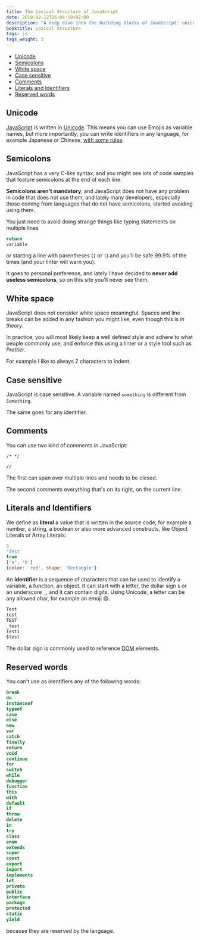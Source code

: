 ```yaml
---
title: The Lexical Structure of JavaScript
date: 2018-02-12T16:04:59+02:00
description: "A deep dive into the building blocks of JavaScript: unicode, semicolons, white space, case sensitivity, comments, literals, identifiers and reserved words"
booktitle: Lexical Structure
tags: js
tags_weight: 3
---
```


<!-- TOC -->

- [Unicode](#unicode)
- [Semicolons](#semicolons)
- [White space](#white-space)
- [Case sensitive](#case-sensitive)
- [Comments](#comments)
- [Literals and Identifiers](#literals-and-identifiers)
- [Reserved words](#reserved-words)

<!-- /TOC -->

## Unicode

[JavaScript](/javascript/) is written in [Unicode](/unicode/). This means you can use Emojis as variable names, but more importantly, you can write identifiers in any language, for example Japanese or Chinese, [with some rules](https://mathiasbynens.be/notes/javascript-identifiers).

## Semicolons

JavaScript has a very C-like syntax, and you might see lots of code samples that feature semicolons at the end of each line.

**Semicolons aren't mandatory**, and JavaScript does not have any problem in code that does not use them, and lately many developers, especially those coming from languages that do not have semicolons, started avoiding using them.

You just need to avoid doing strange things like typing statements on multiple lines

```js
return
variable
```

or starting a line with parentheses (`[` or `(`) and you'll be safe 99.9% of the times (and your linter will warn you).

It goes to personal preference, and lately I have decided to **never add useless semicolons**, so on this site you'll never see them.

## White space

JavaScript does not consider white space meaningful. Spaces and line breaks can be added in any fashion you might like, even though this is _in theory_.

In practice, you will most likely keep a well defined style and adhere to what people commonly use, and enforce this using a linter or a style tool such as _Prettier_.

For example I like to always 2 characters to indent.

## Case sensitive

JavaScript is case sensitive. A variable named `something` is different from `Something`.

The same goes for any identifier.

## Comments

You can use two kind of comments in JavaScript:

```
/* */

//
```

The first can span over multiple lines and needs to be closed.

The second comments everything that's on its right, on the current line.

## Literals and Identifiers

We define as **literal** a value that is written in the source code, for example a number, a string, a boolean or also more advanced constructs, like Object Literals or Array Literals:

```js
5
'Test'
true
['a', 'b']
{color: 'red', shape: 'Rectangle'}
```

An **identifier** is a sequence of characters that can be used to identify a variable, a function, an object. It can start with a letter, the dollar sign `$` or an underscore `_`, and it can contain digits. Using Unicode, a letter can be any allowed char, for example an emoji 😄.

```js
Test
test
TEST
_test
Test1
$test
```

The dollar sign is commonly used to reference [DOM](/dom/) elements.

## Reserved words

You can't use as identifiers any of the following words:

```js
break
do
instanceof
typeof
case
else
new
var
catch
finally
return
void
continue
for
switch
while
debugger
function
this
with
default
if
throw
delete
in
try
class
enum
extends
super
const
export
import
implements
let
private
public
interface
package
protected
static
yield
```

because they are reserved by the language.

